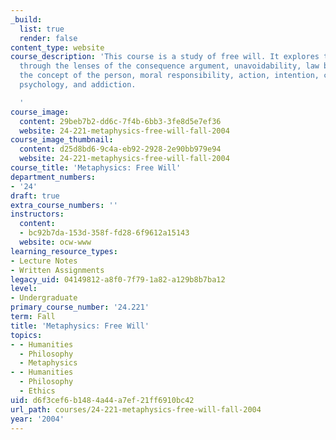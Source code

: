```yaml
---
_build:
  list: true
  render: false
content_type: website
course_description: 'This course is a study of free will. It explores the main topic
  through the lenses of the consequence argument, unavoidability, law breaking, libertarianism,
  the concept of the person, moral responsibility, action, intention, choice, social
  psychology, and addiction.

  '
course_image:
  content: 29beb7b2-dd6c-7f4b-6bb3-3fe8d5e7ef36
  website: 24-221-metaphysics-free-will-fall-2004
course_image_thumbnail:
  content: d25d8bd6-9c4a-eb92-2928-2e90bb979e94
  website: 24-221-metaphysics-free-will-fall-2004
course_title: 'Metaphysics: Free Will'
department_numbers:
- '24'
draft: true
extra_course_numbers: ''
instructors:
  content:
  - bc92b7da-153d-358f-fd28-6f9612a15143
  website: ocw-www
learning_resource_types:
- Lecture Notes
- Written Assignments
legacy_uid: 04149812-a8f0-7f79-1a82-a129b8b7ba12
level:
- Undergraduate
primary_course_number: '24.221'
term: Fall
title: 'Metaphysics: Free Will'
topics:
- - Humanities
  - Philosophy
  - Metaphysics
- - Humanities
  - Philosophy
  - Ethics
uid: d6f3cef6-b148-4a44-a7ef-21ff6910bc42
url_path: courses/24-221-metaphysics-free-will-fall-2004
year: '2004'
---
```


